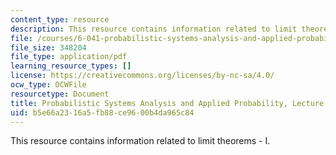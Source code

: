 ```yaml
---
content_type: resource
description: This resource contains information related to limit theorems - I.
file: /courses/6-041-probabilistic-systems-analysis-and-applied-probability-fall-2010/b5e66a2316a5fb88ce9600b4da965c84_MIT6_041F10_L19.pdf
file_size: 348204
file_type: application/pdf
learning_resource_types: []
license: https://creativecommons.org/licenses/by-nc-sa/4.0/
ocw_type: OCWFile
resourcetype: Document
title: Probabilistic Systems Analysis and Applied Probability, Lecture 19
uid: b5e66a23-16a5-fb88-ce96-00b4da965c84
---
```

This resource contains information related to limit theorems - I.